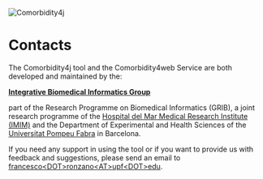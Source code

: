![Comorbidity4j](/img/logo.png)
<h1>Contacts</h1>

The Comorbidity4j tool and the Comorbidity4web Service are both developed and maintained by the:  

**<a href="http://grib.imim.es/research/integrative-biomedical-informatics/index.html" target="_blank">Integrative Biomedical Informatics Group</a>**  

part of the Research Programme on Biomedical Informatics (GRIB), a joint research programme of the <a href="http://www.imim.es/" target="_blank">Hospital del Mar Medical Research Institute (IMIM)</a> and the Department of Experimental and Health Sciences of the <a href="http://www.upf.edu/" target="_blank">Universitat Pompeu Fabra</a> in Barcelona.  
  
  
  
If you need any support in using the tool or if you want to provide us with feedback and suggestions, please send an email to <a href="mailto:francesco.ronzano@upf.edu?Subject=Comorbidity4j issue" target="_top">francesco&lt;DOT&gt;ronzano&lt;AT&gt;upf&lt;DOT&gt;edu</a>.  

